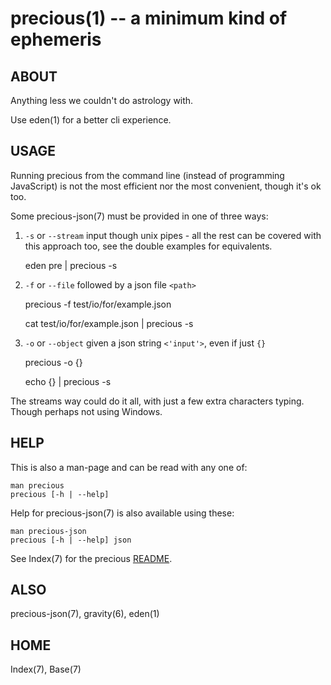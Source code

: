 # precious(1) -- a minimum kind of ephemeris


## ABOUT

Anything less we couldn't do astrology with.

Use eden(1) for a better cli experience.


## USAGE

Running precious from the command line (instead of programming JavaScript)
is not the most efficient nor the most convenient, though it's ok too.

Some precious-json(7) must be provided in one of three ways:

1. `-s` or `--stream` input though unix pipes - all the rest can be covered
with this approach too, see the double examples for equivalents.

    eden pre | precious -s

2. `-f` or `--file` followed by a json file `<path>`

    precious -f test/io/for/example.json

    cat test/io/for/example.json | precious -s

3. `-o` or `--object` given a json string `<'input'>`, even if just `{}`

    precious -o {}

    echo {} | precious -s

The streams way could do it all,
with just a few extra characters typing.
Though perhaps not using Windows.


## HELP

This is also a man-page and can be read with any one of:

    man precious
    precious [-h | --help]

Help for precious-json(7) is also available using these:

    man precious-json
    precious [-h | --help] json

See Index(7) for the precious
[README](https://github.com/astrolet/precious#readme).


## ALSO

precious-json(7), gravity(6), eden(1)

## HOME

Index(7), Base(7)
